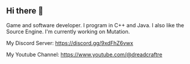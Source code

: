## Hi there 👋
Game and software developer. I program in C++ and Java. I also like the Source Engine. I'm currently working on Mutation.

My Discord Server: https://discord.gg/9xdFhZ6vwx

My Youtube Channel: https://www.youtube.com/@dreadcraftre
